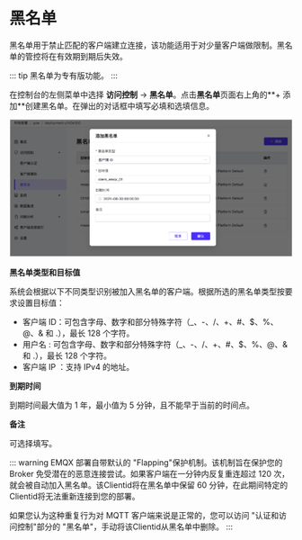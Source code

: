 <!-- markdownlint-disable MD001 -->

# 黑名单

黑名单用于禁止匹配的客户端建立连接，该功能适用于对少量客户端做限制。黑名单的管控将在有效期到期后失效。

::: tip
黑名单为专有版功能。
:::

在控制台的左侧菜单中选择 **访问控制** -> **黑名单**。点击**黑名单**页面右上角的**+ 添加**创建黑名单。在弹出的对话框中填写必填和选填信息。

![blacklist](./_assets/blacklist_new.png)

**黑名单类型和目标值**

系统会根据以下不同类型识别被加入黑名单的客户端。根据所选的黑名单类型按要求设置目标值：

- 客户端 ID：可包含字母、数字和部分特殊字符（_、-、/、+、#、$、%、@、& 和 .），最长 128 个字符。
- 用户名 : 可包含字母、数字和部分特殊字符（_、-、/、+、#、$、%、@、& 和 .），最长 128 个字符。
- 客户端 IP ：支持 IPv4 的地址。

**到期时间**

到期时间最大值为 1 年，最小值为 5 分钟，且不能早于当前的时间点。

**备注**

可选择填写。

::: warning
EMQX 部署自带默认的 "Flapping"保护机制。该机制旨在保护您的 Broker 免受潜在的恶意连接尝试。如果客户端在一分钟内反复重连超过 120 次，就会被自动加入黑名单。该Clientid将在黑名单中保留 60 分钟，在此期间特定的Clientid将无法重新连接到您的部署。

如果您认为这种重复行为对 MQTT 客户端来说是正常的，您可以访问 "认证和访问控制"部分的 "黑名单"，手动将该Clientid从黑名单中删除。
:::